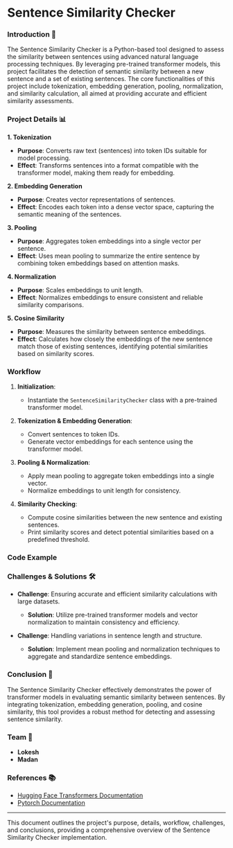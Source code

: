 # **Sentence Similarity Checker**

### **Introduction 📘**

The Sentence Similarity Checker is a Python-based tool designed to assess the similarity between sentences using advanced natural language processing techniques. By leveraging pre-trained transformer models, this project facilitates the detection of semantic similarity between a new sentence and a set of existing sentences. The core functionalities of this project include tokenization, embedding generation, pooling, normalization, and similarity calculation, all aimed at providing accurate and efficient similarity assessments.

### **Project Details 📊**

**1. Tokenization**

- **Purpose**: Converts raw text (sentences) into token IDs suitable for model processing.
- **Effect**: Transforms sentences into a format compatible with the transformer model, making them ready for embedding.

**2. Embedding Generation**

- **Purpose**: Creates vector representations of sentences.
- **Effect**: Encodes each token into a dense vector space, capturing the semantic meaning of the sentences.

**3. Pooling**

- **Purpose**: Aggregates token embeddings into a single vector per sentence.
- **Effect**: Uses mean pooling to summarize the entire sentence by combining token embeddings based on attention masks.

**4. Normalization**

- **Purpose**: Scales embeddings to unit length.
- **Effect**: Normalizes embeddings to ensure consistent and reliable similarity comparisons.

**5. Cosine Similarity**

- **Purpose**: Measures the similarity between sentence embeddings.
- **Effect**: Calculates how closely the embeddings of the new sentence match those of existing sentences, identifying potential similarities based on similarity scores.

### **Workflow**

1. **Initialization**:

   - Instantiate the `SentenceSimilarityChecker` class with a pre-trained transformer model.

2. **Tokenization & Embedding Generation**:

   - Convert sentences to token IDs.
   - Generate vector embeddings for each sentence using the transformer model.

3. **Pooling & Normalization**:

   - Apply mean pooling to aggregate token embeddings into a single vector.
   - Normalize embeddings to unit length for consistency.

4. **Similarity Checking**:
   - Compute cosine similarities between the new sentence and existing sentences.
   - Print similarity scores and detect potential similarities based on a predefined threshold.

### **Code Example**

### **Challenges & Solutions 🛠️**

- **Challenge**: Ensuring accurate and efficient similarity calculations with large datasets.

  - **Solution**: Utilize pre-trained transformer models and vector normalization to maintain consistency and efficiency.

- **Challenge**: Handling variations in sentence length and structure.
  - **Solution**: Implement mean pooling and normalization techniques to aggregate and standardize sentence embeddings.

### **Conclusion 📝**

The Sentence Similarity Checker effectively demonstrates the power of transformer models in evaluating semantic similarity between sentences. By integrating tokenization, embedding generation, pooling, and cosine similarity, this tool provides a robust method for detecting and assessing sentence similarity.

### **Team 👥**

- **Lokesh**
- **Madan**

### **References 📚**

- [Hugging Face Transformers Documentation](https://huggingface.co/transformers/)
- [Pytorch Documentation](https://pytorch.org/docs/stable/index.html)

---

This document outlines the project's purpose, details, workflow, challenges, and conclusions, providing a comprehensive overview of the Sentence Similarity Checker implementation.

